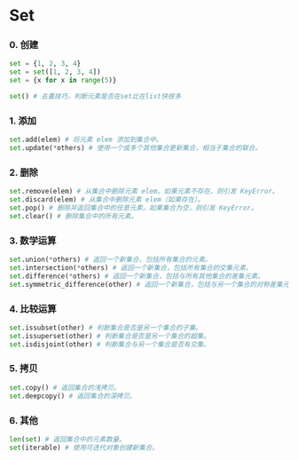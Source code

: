 # Set

### 0. 创建

```python
set = {1, 2, 3, 4}
set = set([1, 2, 3, 4])
set = {x for x in range(5)}

set() # 去重技巧，判断元素是否在set比在list快很多
```

### 1. 添加

```python
set.add(elem) # 将元素 elem 添加到集合中。
set.update(*others) # 使用一个或多个其他集合更新集合，相当于集合的联合。
```

### 2. 删除

```python
set.remove(elem) # 从集合中删除元素 elem。如果元素不存在，则引发 KeyError。
set.discard(elem) # 从集合中删除元素 elem（如果存在）。
set.pop() # 删除并返回集合中的任意元素。如果集合为空，则引发 KeyError。
set.clear() # 删除集合中的所有元素。
```

### 3. 数学运算

```python
set.union(*others) # 返回一个新集合，包括所有集合的元素。
set.intersection(*others) # 返回一个新集合，包括所有集合的交集元素。
set.difference(*others) # 返回一个新集合，包括与所有其他集合的差集元素。
set.symmetric_difference(other) # 返回一个新集合，包括与另一个集合的对称差集元素。
```

### 4. 比较运算

```python
set.issubset(other) # 判断集合是否是另一个集合的子集。
set.issuperset(other) # 判断集合是否是另一个集合的超集。
set.isdisjoint(other) # 判断集合与另一个集合是否有交集。
```

### 5. 拷贝

```python
set.copy() # 返回集合的浅拷贝。
set.deepcopy() # 返回集合的深拷贝。
```

### 6. 其他

```python
len(set) # 返回集合中的元素数量。
set(iterable) # 使用可迭代对象创建新集合。
```
